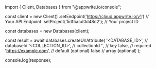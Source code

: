 import { Client, Databases } from "@appwrite.io/console";

const client = new Client()
    .setEndpoint('https://cloud.appwrite.io/v1') // Your API Endpoint
    .setProject('5df5acd0d48c2'); // Your project ID

const databases = new Databases(client);

const result = await databases.createUrlAttribute(
    '<DATABASE_ID>', // databaseId
    '<COLLECTION_ID>', // collectionId
    '', // key
    false, // required
    'https://example.com', // default (optional)
    false // array (optional)
);

console.log(response);
